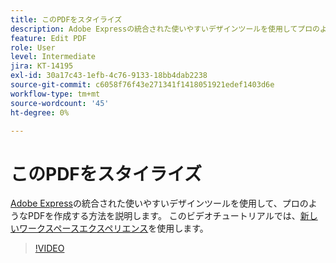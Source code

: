 ```yaml
---
title: このPDFをスタイライズ
description: Adobe Expressの統合された使いやすいデザインツールを使用してプロのようなPDFを作成する方法を説明します
feature: Edit PDF
role: User
level: Intermediate
jira: KT-14195
exl-id: 30a17c43-1efb-4c76-9133-18bb4dab2238
source-git-commit: c6058f76f43e271341f1418051921edef1403d6e
workflow-type: tm+mt
source-wordcount: '45'
ht-degree: 0%

---
```


# このPDFをスタイライズ

[Adobe Express](https://express.adobe.com)の統合された使いやすいデザインツールを使用して、プロのようなPDFを作成する方法を説明します。 このビデオチュートリアルでは、[新しいワークスペースエクスペリエンス](new-workspace.md)を使用します。

>[!VIDEO](https://video.tv.adobe.com/v/3425137?quality=12&learn=on&hidetitle=true)
